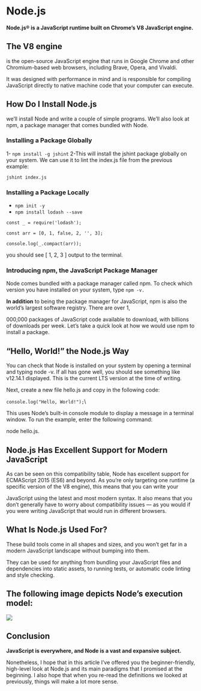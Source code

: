 # Node.js



**Node.js® is a JavaScript runtime built on Chrome’s V8 JavaScript engine.**

## The V8 engine 

is the open-source JavaScript engine that runs in Google Chrome and other Chromium-based web browsers, including Brave, Opera, and Vivaldi.

 It was designed with performance in mind and is responsible for compiling JavaScript directly to native machine code that your computer can execute.

## How Do I Install Node.js
we’ll install Node and write a couple of simple programs. We’ll also look at npm, a package manager that comes bundled with Node.

### Installing a Package Globally

1- ``npm install -g jshint``
2-This will install the jshint package globally on your system. We can use it to lint the index.js file from the previous example:

``jshint index.js``

### Installing a Package Locally

-  ``npm init -y``
-  ``npm install lodash --save``

``const _ = require('lodash');``

``const arr = [0, 1, false, 2, '', 3];``


``console.log(_.compact(arr));``

you should see [ 1, 2, 3 ] output to the terminal.


### Introducing npm, the JavaScript Package Manager
Node comes bundled with a package manager called npm. To check which version you have installed on your system, type ``npm -v.``

**In addition** to being the package manager for JavaScript, npm is also the world’s largest software registry. There are over 1,

000,000 packages of JavaScript code available to download, with billions of downloads per week. Let’s take a quick look at how we would use npm to install a package.



## “Hello, World!” the Node.js Way

You can check that Node is installed on your system by opening a terminal and typing node -v. If all has gone well, you should see something like v12.14.1 displayed. This is the current LTS version at the time of writing.

Next, create a new file hello.js and copy in the following code:

``console.log("Hello, World!");``\

This uses Node’s built-in console module to display a message in a terminal window. To run the example, enter the following command:

node hello.js.

## Node.js Has Excellent Support for Modern JavaScript

As can be seen on this compatibility table, Node has excellent support for ECMAScript 2015 (ES6) and beyond. As you’re only targeting one runtime (a specific version of the V8 engine), this means that you can write your 

JavaScript using the latest and most modern syntax. It also means that you don’t generally have to worry about compatibility issues — as you would if you were writing JavaScript that would run in different browsers.




## What Is Node.js Used For?

These build tools come in all shapes and sizes, and you won’t get far in a modern JavaScript landscape without bumping into them. 

They can be used for anything from bundling your JavaScript files and dependencies into static assets, to running tests, or automatic code linting and style checking.

## The following image depicts Node’s execution model:

![](https://dab1nmslvvntp.cloudfront.net/wp-content/uploads/2012/10/1516152673node_event_loop.png)

## Conclusion

**JavaScript is everywhere, and Node is a vast and expansive subject.**

Nonetheless, I hope that in this article I’ve offered you the beginner-friendly, high-level look at Node.js and its main paradigms that I promised at the beginning. I also hope that when you re-read the definitions we looked at previously, things will make a lot more sense.

